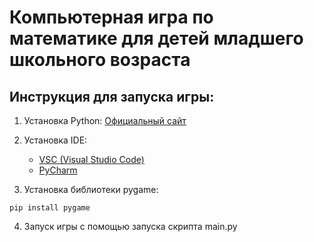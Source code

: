 # Компьютерная игра по математике для детей младшего школьного возраста

## Инструкция для запуска игры:
1. Установка Python: [Официальный сайт](https://www.python.org/doc/versions/)
2. Установка IDE:
   - [VSC (Visual Studio Code)](https://code.visualstudio.com/)
   - [PyCharm](https://www.jetbrains.com/ru-ru/pycharm/)

3. Установка библиотеки pygame:
```
pip install pygame
```

4. Запуск игры с помощью запуска скрипта main.py
